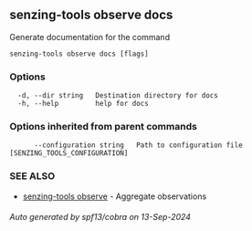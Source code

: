 ## senzing-tools observe docs

Generate documentation for the command

```
senzing-tools observe docs [flags]
```

### Options

```
  -d, --dir string   Destination directory for docs
  -h, --help         help for docs
```

### Options inherited from parent commands

```
      --configuration string   Path to configuration file [SENZING_TOOLS_CONFIGURATION]
```

### SEE ALSO

* [senzing-tools observe](senzing-tools_observe.md)	 - Aggregate observations

###### Auto generated by spf13/cobra on 13-Sep-2024

